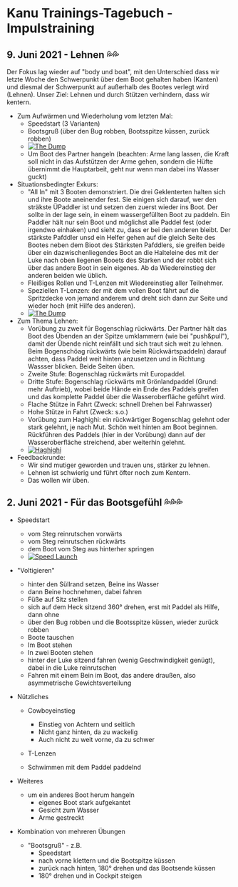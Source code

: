 # Kanu Trainings-Tagebuch - Impulstraining

## 9. Juni 2021 - Lehnen 💦💦

Der Fokus lag wieder auf "body und boat", mit den Unterschied dass wir letzte Woche den Schwerpunkt über dem Boot gehalten haben (Kanten) und diesmal der Schwerpunkt auf außerhalb des Bootes verlegt wird (Lehnen). Unser Ziel: Lehnen und durch Stützen verhindern, dass wir kentern.
- Zum Aufwärmen und Wiederholung vom letzten Mal:
  - Speedstart (3 Varianten)
  - Bootsgruß (über den Bug robben, Bootsspitze küssen, zurück robben)
  - [![The Dump](https://img.youtube.com/vi/sFrwEV7aMhc/3.jpg)](https://www.youtube.com/watch?v=sFrwEV7aMhc)
  - Um Boot des Partner hangeln (beachten: Arme lang lassen, die Kraft soll nicht in das Aufstützen der Arme gehen, sondern die Hüfte übernimmt die Hauptarbeit, geht nur wenn man dabei ins Wasser guckt)
- Situationsbedingter Exkurs:
  - "All In" mit 3 Booten demonstriert. Die drei Geklenterten halten sich und ihre Boote aneinender fest. Sie einigen sich darauf, wer den sträkste ÜPaddler ist und setzen den zuerst wieder ins Boot. Der sollte in der lage sein, in einem wassergefüllten Boot zu paddeln. Ein Paddler hält nur sein Boot und möglichst alle Paddel fest (oder irgendwo einhaken) und sieht zu, dass er bei den anderen bleibt. Der stärkste Pafddler unsd ein Helfer gehen auf die gleich Seite des Bootes neben dem Bioot des Stärksten Pafddlers, sie greifen beide über ein dazwischenliegendes Boot an die Halteleine des mit der Luke nach oben liegenen Booets des Starken und der robbt sich über das andere Boot in sein eigenes. Ab da Wiedereinstieg der anderen beiden wie üblich.
  - Fleißiges Rollen und T-Lenzen mit Wiedereinstieg aller Teilnehmer.
  - Speziellen T-Lenzen: der mit dem vollen Boot fährt auf die Spritzdecke von jemand anderem und dreht sich dann zur Seite und wieder hoch (mit Hilfe des anderen).
  - [![The Dump](https://img.youtube.com/vi/IIeYHwWs5pc/3.jpg)](https://www.youtube.com/watch?v=IIeYHwWs5pc)
- Zum Thema Lehnen:
  - Vorübung zu zweit für Bogenschlag rückwärts. Der Partner hält das Boot des Übenden an der Spitze umklammern (wie bei "push&pull"), damit der Übende nicht reinfällt und sich traut sich weit zu lehnen. Beim Bogenschöag rückwärts (wie beim Rückwärtspaddeln) darauf achten, dass Paddel weit hinten anzusetzen und in Richtung Wassser blicken. Beide Seiten üben.
  - Zweite Stufe: Bogenschlag rückwärts mit Europaddel.
  - Dritte Stufe: Bogenschlag rückwärts mit Grönlandpaddel (Grund: mehr Auftrieb), wobei beide Hände ein Ende des Paddels greifen und das komplette Paddel über die Wasseroberfläche geführt wird.
  - Flache Stütze in Fahrt (Zweck: schnell Drehen bei Fahrwasser)
  - Hohe Stütze in Fahrt (Zweck: s.o.)
  - Vorübung zum Haghighi: ein rückwärtiger Bogenschlag gelehnt oder stark gelehnt, je nach Mut. Schön weit hinten am Boot beginnen. Rückführen des Paddels (hier in der Vorübung) dann auf der Wasseroberfläche streichend, aber weiterhin gelehnt. 
  - [![Haghighi](https://img.youtube.com/vi/sBVh6LquFYU/3.jpg)](https://www.youtube.com/watch?v=sBVh6LquFYU)
- Feedbackrunde:
  - Wir sind mutiger geworden und trauen uns, stärker zu lehnen.
  - Lehnen ist schwierig und führt öfter noch zum Kentern.
  - Das wollen wir üben.

## 2. Juni 2021 - Für das Bootsgefühl 💦💦💦

- Speedstart
  - vom Steg reinrutschen vorwärts
  - vom Steg reinrutschen rückwärts
  - dem Boot vom Steg aus hinterher springen 
  - [![Speed Launch](https://img.youtube.com/vi/Y6Lo8jOSJ0c/2.jpg)](https://www.youtube.com/watch?v=Y6Lo8jOSJ0c)

- "Voltigieren"
  - hinter den Süllrand setzen, Beine ins Wasser
  - dann Beine hochnehmen, dabei fahren
  - Füße auf Sitz stellen
  - sich auf dem Heck sitzend 360° drehen, erst mit Paddel als Hilfe, dann ohne
  - über den Bug robben und die Bootsspitze küssen, wieder zurück robben
  - Boote tauschen
  - Im Boot stehen
  - In zwei Booten stehen
  - hinter der Luke sitzend fahren (wenig Geschwindigkeit genügt), dabei in die Luke reinrutschen
  - Fahren mit einem Bein im Boot, das andere draußen, also asymmetrische Gewichtsverteilung

- Nützliches
  - Cowboyeinstieg
    - Einstieg von Achtern und seitlich
    - Nicht ganz hinten, da zu wackelig
    - Auch nicht zu weit vorne, da zu schwer

  - T-Lenzen
  - Schwimmen mit dem Paddel paddelnd

- Weiteres
  - um ein anderes Boot herum hangeln
    - eigenes Boot stark aufgekantet
    - Gesicht zum Wasser
    - Arme gestreckt

- Kombination von mehreren Übungen
  - "Bootsgruß" - z.B.
    - Speedstart
    - nach vorne klettern und die Bootspitze küssen
    - zurück nach hinten, 180° drehen und das Bootsende küssen
    - 180° drehen und in Cockpit steigen
